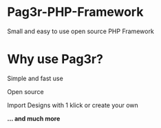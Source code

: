 # Pag3r-PHP-Framework

Small and easy to use open source PHP Framework


# Why use Pag3r?

<p>Simple and fast use</p>
<p>Open source</p>
<p>Import Designs with 1 klick or create your own</p>

<b>... and much more</b>
